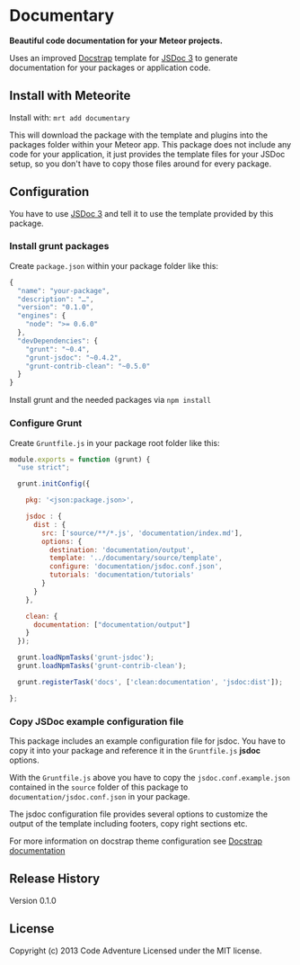 # Documentary

**Beautiful code documentation for your Meteor projects.**

Uses an improved [Docstrap](https://github.com/terryweiss/docstrap) template for
[JSDoc 3](http://usejsdoc.org/) to generate documentation for your packages
or application code.

## Install with Meteorite
Install with: `mrt add documentary`

This will download the package with the template and plugins into the 
packages folder within your Meteor app. This package does not include
any code for your application, it just provides the template files
for your JSDoc setup, so you don't have to copy those files around
for every package.

## Configuration
You have to use [JSDoc 3](http://usejsdoc.org/) and tell it to use the
template provided by this package.

### Install grunt packages
Create `package.json` within your package folder like this:

```JavaScript
{
  "name": "your-package",
  "description": "…",
  "version": "0.1.0",
  "engines": {
    "node": ">= 0.6.0"
  },
  "devDependencies": {
    "grunt": "~0.4",
    "grunt-jsdoc": "~0.4.2",
    "grunt-contrib-clean": "~0.5.0"
  }
}
```

Install grunt and the needed packages via `npm install`

### Configure Grunt

Create `Gruntfile.js` in your package root folder like this:

```JavaScript
module.exports = function (grunt) {
  "use strict";

  grunt.initConfig({

    pkg: '<json:package.json>',

    jsdoc : {
      dist : {
        src: ['source/**/*.js', 'documentation/index.md'],
        options: {
          destination: 'documentation/output',
          template: '../documentary/source/template',
          configure: 'documentation/jsdoc.conf.json',
          tutorials: 'documentation/tutorials'
        }
      }
    },

    clean: {
      documentation: ["documentation/output"]
    }
  });

  grunt.loadNpmTasks('grunt-jsdoc');
  grunt.loadNpmTasks('grunt-contrib-clean');

  grunt.registerTask('docs', ['clean:documentation', 'jsdoc:dist']);

};

```

### Copy JSDoc example configuration file
This package includes an example configuration file for jsdoc.
You have to copy it into your package and reference it in the
`Gruntfile.js` **jsdoc** options.

With the `Gruntfile.js` above you have to copy the ```jsdoc.conf.example.json```
contained in the ```source``` folder of this package to ```documentation/jsdoc.conf.json```
in your package.

The jsdoc configuration file provides several options to customize 
the output of the template including footers, copy right sections etc.

For more information on docstrap theme configuration see
[Docstrap documentation](https://github.com/terryweiss/docstrap)


## Release History
Version 0.1.0

## License
Copyright (c) 2013 Code Adventure
Licensed under the MIT license.
